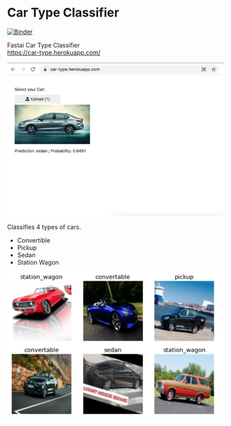 # Car Type Classifier
[![Binder](https://mybinder.org/badge_logo.svg)](https://mybinder.org/v2/gh/Aravinda89/bear_app/HEAD?urlpath=%2Fvoila%2Frender%2FBear_App.ipynb)
 
Fastai Car Type Classifier    
https://car-type.herokuapp.com/

![Alt Text](https://github.com/Aravinda89/car_type_recognition/blob/main/car_type.gif)


Classifies 4 types of cars.
* Convertible
* Pickup
* Sedan
* Station Wagon

![](https://github.com/Aravinda89/car_type_recognition/blob/main/data_sample.png)
